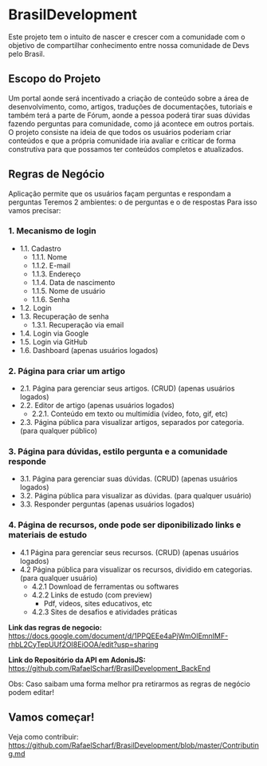 # BrasilDevelopment
Este projeto tem o intuito de nascer e crescer com a comunidade com o objetivo de compartilhar conhecimento entre nossa comunidade de Devs pelo Brasil.

## Escopo do Projeto
Um portal aonde será incentivado a criação de conteúdo sobre a área de desenvolvimento, como, artigos, traduções de documentações, tutoriais e também terá a parte de Fórum, aonde a pessoa poderá tirar suas dúvidas fazendo perguntas para comunidade, como já acontece em outros portais. O projeto consiste na ideia de que todos os usuários poderiam criar conteúdos e que a própria comunidade iria avaliar e criticar de forma construtiva para que possamos ter conteúdos completos e atualizados.
  
## Regras de Negócio 
Aplicação permite que os usuários façam perguntas e respondam a perguntas
Teremos 2 ambientes: o de perguntas e o de respostas
Para isso vamos precisar:

 ### 1. Mecanismo de login
- 1.1. Cadastro
  - 1.1.1. Nome
  - 1.1.2. E-mail
  - 1.1.3. Endereço
  - 1.1.4. Data de nascimento
  - 1.1.5. Nome de usuário
  - 1.1.6. Senha
- 1.2. Login
- 1.3. Recuperação de senha
  - 1.3.1. Recuperação via email
- 1.4. Login via Google
- 1.5. Login via GitHub
- 1.6. Dashboard (apenas usuários logados)

### 2. Página para criar um artigo
- 2.1. Página para gerenciar seus artigos. (CRUD) (apenas usuários logados)
- 2.2. Editor de artigo (apenas usuários logados)
  - 2.2.1. Conteúdo em texto ou multimídia (vídeo, foto, gif, etc)
- 2.3. Página pública para visualizar artigos, separados por categoria. (para qualquer público)

### 3. Página para dúvidas, estilo pergunta e a comunidade responde
- 3.1. Página para gerenciar suas dúvidas. (CRUD) (apenas usuários logados)
- 3.2. Página pública para visualizar as dúvidas. (para qualquer usuário)
- 3.3. Responder perguntas (apenas usuários logados)

### 4. Página de recursos, onde pode ser diponibilizado links e materiais de estudo
- 4.1 Página para gerenciar seus recursos. (CRUD) (apenas usuários logados)
- 4.2 Página pública para visualizar os recursos, dividido em categorias. (para qualquer usuário)
  - 4.2.1 Download de ferramentas ou softwares
  - 4.2.2 Links de estudo (com preview)
    - Pdf, videos, sites educativos, etc
  - 4.2.3 Sites de desafios e atividades práticas

**Link das regras de negocio:**
https://docs.google.com/document/d/1PPQEEe4aPjWmOIEmnIMF-rhbL2CyTepUUf2OI8EiOOA/edit?usp=sharing

**Link do Repositório da API em AdonisJS:**
https://github.com/RafaelScharf/BrasilDevelopment_BackEnd

Obs: Caso saibam uma forma melhor pra retirarmos as regras de negócio podem editar!
  
 ## Vamos começar! 
 Veja como contribuir: https://github.com/RafaelScharf/BrasilDevelopment/blob/master/Contributing.md
